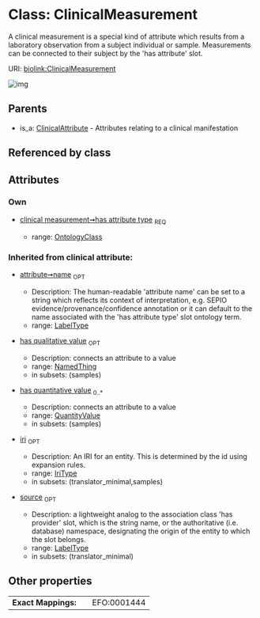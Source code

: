 
# Class: ClinicalMeasurement


A clinical measurement is a special kind of attribute which results from a laboratory observation from a subject individual or sample. Measurements can be connected to their subject by the 'has attribute' slot.

URI: [biolink:ClinicalMeasurement](https://w3id.org/biolink/vocab/ClinicalMeasurement)


![img](http://yuml.me/diagram/nofunky;dir:TB/class/[QuantityValue],[OntologyClass],[NamedThing],[OntologyClass]<has%20attribute%20type%201..1-++[ClinicalMeasurement&#124;name(i):label_type%20%3F;iri(i):iri_type%20%3F;source(i):label_type%20%3F],[ClinicalAttribute]^-[ClinicalMeasurement],[ClinicalAttribute])

## Parents

 *  is_a: [ClinicalAttribute](ClinicalAttribute.md) - Attributes relating to a clinical manifestation

## Referenced by class


## Attributes


### Own

 * [clinical measurement➞has attribute type](clinical_measurement_has_attribute_type.md)  <sub>REQ</sub>

     * range: [OntologyClass](OntologyClass.md)

### Inherited from clinical attribute:

 * [attribute➞name](attribute_name.md)  <sub>OPT</sub>

     * Description: The human-readable 'attribute name' can be set to a string which reflects its context of interpretation, e.g. SEPIO evidence/provenance/confidence annotation or it can default to the name associated with the 'has attribute type' slot ontology term.
     * range: [LabelType](types/LabelType.md)
 * [has qualitative value](has_qualitative_value.md)  <sub>OPT</sub>

     * Description: connects an attribute to a value
     * range: [NamedThing](NamedThing.md)
     * in subsets: (samples)
 * [has quantitative value](has_quantitative_value.md)  <sub>0..*</sub>

     * Description: connects an attribute to a value
     * range: [QuantityValue](QuantityValue.md)
     * in subsets: (samples)
 * [iri](iri.md)  <sub>OPT</sub>

     * Description: An IRI for an entity. This is determined by the id using expansion rules.
     * range: [IriType](types/IriType.md)
     * in subsets: (translator_minimal,samples)
 * [source](source.md)  <sub>OPT</sub>

     * Description: a lightweight analog to the association class 'has provider' slot, which is the string name, or the authoritative (i.e. database) namespace, designating the origin of the entity to which the slot belongs.
     * range: [LabelType](types/LabelType.md)
     * in subsets: (translator_minimal)

## Other properties

|  |  |  |
| --- | --- | --- |
| **Exact Mappings:** | | EFO:0001444 |


